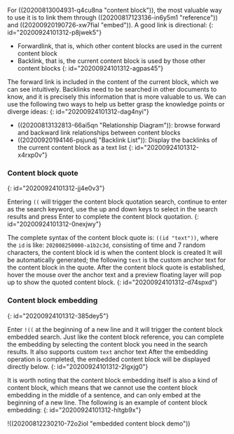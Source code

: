 For ((20200813004931-q4cu8na "content block")), the most valuable way to use it is to link them through ((20200817123136-in6y5m1 "reference")) and ((20200920190726-xw7fial "embed")). A good link is directional:
{: id="20200924101312-p8jwek5"}

* Forwardlink, that is, which other content blocks are used in the current content block
* Backlink, that is, the current content block is used by those other content blocks
{: id="20200924101312-agpas45"}

The forward link is included in the content of the current block, which we can see intuitively. Backlinks need to be searched in other documents to know, and it is precisely this information that is more valuable to us. We can use the following two ways to help us better grasp the knowledge points or diverge ideas:
{: id="20200924101312-dag4nyi"}

* ((20200813132813-66ai5qn "Relationship Diagram")): browse forward and backward link relationships between content blocks
* ((20200920194146-psjundj "Backlink List")): Display the backlinks of the current content block as a text list
{: id="20200924101312-x4rxp0v"}

### Content block quote
{: id="20200924101312-jj4e0v3"}

Entering `((` will trigger the content block quotation search, continue to enter as the search keyword, use the up and down keys to select in the search results and press Enter to complete the content block quotation.
{: id="20200924101312-0nexjwy"}

The complete syntax of the content block quote is: `((id "text"))`, where the `id` is like: `202008250000-a1b2c3d`, consisting of time and 7 random characters, the content block id is when the content block is created It will be automatically generated; the following `text` is the custom anchor text for the content block in the quote. After the content block quote is established, hover the mouse over the anchor text and a preview floating layer will pop up to show the quoted content block.
{: id="20200924101312-d74spxd"}

### Content block embedding
{: id="20200924101312-385dey5"}

Enter `!((` at the beginning of a new line and it will trigger the content block embedded search. Just like the content block reference, you can complete the embedding by selecting the content block you need in the search results. It also supports custom `text` anchor text After the embedding operation is completed, the embedded content block will be displayed directly below.
{: id="20200924101312-2lgxjg0"}

It is worth noting that the content block embedding itself is also a kind of content block, which means that we cannot use the content block embedding in the middle of a sentence, and can only embed at the beginning of a new line. The following is an example of content block embedding:
{: id="20200924101312-hltgb9x"}

!((20200812230210-72o2iol "embedded content block demo"))
